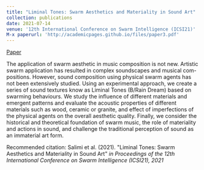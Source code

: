 ```yaml
---
title: "Liminal Tones: Swarm Aesthetics and Materiality in Sound Art"
collection: publications
date: 2021-07-14
venue: '12th International Conference on Swarm Intelligence (ICSI21)'
M-x paperurl: 'http://academicpages.github.io/files/paper3.pdf'
---
```

[Paper](https://github.com/mahsoosalimi/mahsoosalimi.github.io/blob/master/files/Liminal%20Tones-%20Swarm%20Aesthetics%20and%20Materiality%20in%20Sound%20Art.pdf)

The application of swarm aesthetic in music composition is not new. Artistic swarm application has resulted in complex soundscapes and musical com- positions. However, sound composition using physical swarm agents has not been extensively studied. Using an experimental approach, we create a series of sound textures know as Liminal Tones (B/Rain Dream) based on swarming behaviours. We study the influence of different materials and emergent patterns and evaluate the acoustic properties of different materials such as wood, ceramic or granite, and effect of imperfections of the physical agents on the overall aesthetic quality. Finally, we consider the historical and theoretical foundation of swarm music, the role of materiality and actions in sound, and challenge the traditional perception of sound as an immaterial art form.

Recommended citation: Salimi et al. (2021). "Liminal Tones: Swarm Aesthetics and Materiality in Sound Art" <i>in Proceedings of the 12th International Conference on Swarm Intelligence (ICSI21), 2021
